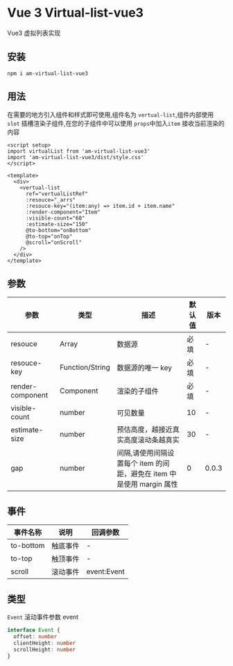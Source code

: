 # Vue 3 Virtual-list-vue3

Vue3 虚拟列表实现

## 安装

```
npm i am-virtual-list-vue3

```

## 用法

在需要的地方引入组件和样式即可使用,组件名为 `vertual-list`,组件内部使用 `slot` 插槽渲染子组件,在您的子组件中可以使用 `props`中加入`item` 接收当前渲染的内容

```vue
<script setup>
import virtualList from 'am-virtual-list-vue3'
import 'am-virtual-list-vue3/dist/style.css'
</script>

<template>
  <div>
    <vertual-list
      ref="vertualListRef"
      :resouce="_arrs"
      :resouce-key="(item:any) => item.id + item.name"
      :render-component="Item"
      :visible-count="60"
      :estimate-size="150"
      @to-bottom="onBottom"
      @to-top="onTop"
      @scroll="onScroll"
    />
  </div>
</template>
```

## 参数

| 参数             | 类型            | 描述                                                                  | 默认值 | 版本  |
| ---------------- | --------------- | --------------------------------------------------------------------- | ------ | ----- |
| resouce          | Array           | 数据源                                                                | 必填   | -     |
| resouce-key      | Function/String | 数据源的唯一 key                                                      | 必填   | -     |
| render-component | Component       | 渲染的子组件                                                          | 必填   | -     |
| visible-count    | number          | 可见数量                                                              | 10     | -     |
| estimate-size    | number          | 预估高度，越接近真实高度滚动条越真实                                  | 30     | -     |
| gap              | number          | 间隔,请使用间隔设置每个 item 的间距，避免在 item 中是使用 margin 属性 | 0      | 0.0.3 |

## 事件

| 事件名称  | 说明     | 回调参数    |
| --------- | -------- | ----------- |
| to-bottom | 触底事件 | -           |
| to-top    | 触顶事件 | -           |
| scroll    | 滚动事件 | event:Event |

## 类型

`Event` 滚动事件参数 event

```ts
interface Event {
  offset: number
  clientHeight: number
  scrollHeight: number
}
```

